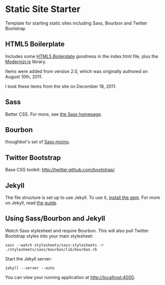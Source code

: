 Static Site Starter
===================

Template for starting static sites including Sass, Bourbon and Twitter Bootstrap

HTML5 Boilerplate
-----------------
Includes some [HTML5 Boilerplate](http://html5boilerplate.com/) goodness in the index.html file, plus the [Modernizr.js](http://www.modernizr.com/) library.

Items were added from version 2.0, which was originally authored on August 10th, 2011.

I took these items from the site on December 18, 2011.

Sass
----
Better CSS. For more, see [the Sass homepage](http://sass-lang.com/).

Bourbon
-------
thoughbot's set of [Sass mixins](https://github.com/thoughtbot/bourbon).

Twitter Bootstrap
------
Base CSS toolkit: http://twitter.github.com/bootstrap/

Jekyll
------
The file structure is set up to use Jekyll. To use it, [install the gem](https://github.com/mojombo/jekyll/wiki/install).
For more on Jekyll, read [the guide](https://github.com/mojombo/jekyll/wiki/usage).

Using Sass/Bourbon and Jekyll
-------------------------
Watch Sass stylesheet and require Bourbon. This will also pull Twitter Bootstrap styles into your main stylesheet:

    sass --watch stylesheets/sass:stylesheets -r ./stylesheets/sass/bourbon/lib/bourbon.rb

Start the Jekyll server:

    jekyll --server --auto

You can view your running application at [http://localhost:4000](http://localhost:4000).
